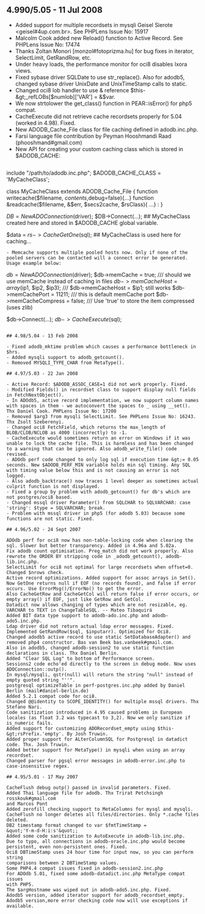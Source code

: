 ## 4.990/5.05 - 11 Jul 2008

- Added support for multiple recordsets in mysqli Geisel Sierote <geisel#4up.com.br>. See PHPLens Issue No: 15917
- Malcolm Cook added new Reload() function to Active Record. See PHPLens Issue No: 17474
- Thanks Zoltan Monori [monzol#fotoprizma.hu] for bug fixes in iterator, SelectLimit, GetRandRow, etc.
- Under heavy loads, the performance monitor for oci8 disables Ixora views.
- Fixed sybase driver SQLDate to use str_replace(). Also for adodb5, changed sybase driver UnixDate and UnixTimeStamp calls to static.
- Changed oci8 lob handler to use &amp; reference $this-&gt;_refLOBs[$numlob]['VAR'] = &amp;$var.
- We now strtolower the get_class() function in PEAR::isError() for php5 compat.
- CacheExecute did not retrieve cache recordsets properly for 5.04 (worked in 4.98). Fixed.
- New ADODB_Cache_File class for file caching defined in adodb.inc.php.
- Farsi language file contribution by Peyman Hooshmandi Raad (phooshmand#gmail.com)
- New API for creating your custom caching class which is stored in $ADODB_CACHE:
  ```
include "/path/to/adodb.inc.php";
$ADODB_CACHE_CLASS = 'MyCacheClass';

class MyCacheClass extends ADODB_Cache_File
{
	function writecache($filename, $contents,$debug=false){...}
	function &readcache($filename, &$err, $secs2cache, $rsClass){ ...}
		:
}

$DB = NewADOConnection($driver);
$DB->Connect(...);  ## MyCacheClass created here and stored in $ADODB_CACHE global variable.

$data = $rs->CacheGetOne($sql); ## MyCacheClass is used here for caching...
  ```
- Memcache supports multiple pooled hosts now. Only if none of the pooled servers can be contacted will a connect error be generated. Usage example below:
  ```
$db = NewADOConnection($driver);
$db->memCache = true; /// should we use memCache instead of caching in files
$db->memCacheHost = array($ip1, $ip2, $ip3); /// $db->memCacheHost = $ip1; still works
$db->memCachePort = 11211; /// this is default memCache port
$db->memCacheCompress = false; /// Use 'true' to store the item compressed (uses zlib)

$db->Connect(...);
$db->CacheExecute($sql);
  ```

## 4.98/5.04 - 13 Feb 2008

- Fixed adodb_mktime problem which causes a performance bottleneck in $hrs.
- Added mysqli support to adodb_getcount().
- Removed MYSQLI_TYPE_CHAR from MetaType().

## 4.97/5.03 - 22 Jan 2008

- Active Record: $ADODB_ASSOC_CASE=1 did not work properly. Fixed.
- Modified Fields() in recordset class to support display null fields in FetchNextObject().
- In ADOdb5, active record implementation, we now support column names with spaces in them - we autoconvert the spaces to _ using __set(). Thx Daniel Cook. PHPLens Issue No: 17200
- Removed $arg3 from mysqli SelectLimit. See PHPLens Issue No: 16243. Thx Zsolt Szeberenyi.
- Changed oci8 FetchField, which returns the max_length of BLOB/CLOB/NCLOB as 4000 (incorrectly) to -1.
- CacheExecute would sometimes return an error on Windows if it was unable to lock the cache file. This is harmless and has been changed to a warning that can be ignored. Also adodb_write_file() code revised.
- ADOdb perf code changed to only log sql if execution time &gt;= 0.05 seconds. New $ADODB_PERF_MIN variable holds min sql timing. Any SQL with timing value below this and is not causing an error is not logged.
- Also adodb_backtrace() now traces 1 level deeper as sometimes actual culprit function is not displayed.
- Fixed a group by problem with adodb_getcount() for db's which are not postgres/oci8 based.
- Changed mssql driver Parameter() from SQLCHAR to SQLVARCHAR: case 'string': $type = SQLVARCHAR; break.
- Problem with mssql driver in php5 (for adodb 5.03) because some functions are not static. Fixed.

## 4.96/5.02 - 24 Sept 2007

ADOdb perf for oci8 now has non-table-locking code when clearing the sql. Slower but better transparency. Added in 4.96a and 5.02a.
Fix adodb count optimisation. Preg_match did not work properly. Also rewrote the ORDER BY stripping code in _adodb_getcount(), adodb-lib.inc.php.
SelectLimit for oci8 not optimal for large recordsets when offset=0. Changed $nrows check.
Active record optimizations. Added support for assoc arrays in Set().
Now GetOne returns null if EOF (no records found), and false if error occurs. Use ErrorMsg()/ErrorNo() to get the error.
Also CacheGetRow and CacheGetCol will return false if error occurs, or empty array() if EOF, just like GetRow and GetCol.
Datadict now allows changing of types which are not resizable, eg. VARCHAR to TEXT in ChangeTableSQL. -- Mateo Tibaquirá
Added BIT data type support to adodb-ado.inc.php and adodb-ado5.inc.php.
Ldap driver did not return actual ldap error messages. Fixed.
Implemented GetRandRow($sql, $inputarr). Optimized for Oci8.
Changed adodb5 active record to use static SetDatabaseAdapter() and removed php4 constructor. Bas van Beek bas.vanbeek#gmail.com.
Also in adodb5, changed adodb-session2 to use static function declarations in class. Thx Daniel Berlin.
Added "Clear SQL Log" to bottom of Performance screen.
Sessions2 code echo'ed directly to the screen in debug mode. Now uses ADOConnection::outp().
In mysql/mysqli, qstr(null) will return the string "null" instead of empty quoted string "''".
postgresql optimizeTable in perf-postgres.inc.php added by Daniel Berlin (mail#daniel-berlin.de)
Added 5.2.1 compat code for oci8.
Changed @@identity to SCOPE_IDENTITY() for multiple mssql drivers. Thx Stefano Nari.
Code sanitization introduced in 4.95 caused problems in European locales (as float 3.2 was typecast to 3,2). Now we only sanitize if is_numeric fails.
Added support for customizing ADORecordset_empty using $this-&gt;rsPrefix.'empty'. By Josh Truwin.
Added proper support for ALterColumnSQL for Postgresql in datadict code. Thx. Josh Truwin.
Added better support for MetaType() in mysqli when using an array recordset.
Changed parser for pgsql error messages in adodb-error.inc.php to case-insensitive regex.

## 4.95/5.01 - 17 May 2007

CacheFlush debug outp() passed in invalid parameters. Fixed.
Added Thai language file for adodb. Thx Trirat Petchsingh rosskouk#gmail.com
and Marcos Pont
Added zerofill checking support to MetaColumns for mysql and mysqli.
CacheFlush no longer deletes all files/directories. Only *.cache files
deleted.
DB2 timestamp format changed to var $fmtTimeStamp =
&quot;'Y-m-d-H:i:s'&quot;;
Added some code sanitization to AutoExecute in adodb-lib.inc.php.
Due to typo, all connections in adodb-oracle.inc.php would become
persistent, even non-persistent ones. Fixed.
Oci8 DBTimeStamp uses 24 hour time for input now, so you can perform string
comparisons between 2 DBTimeStamp values.
Some PHP4.4 compat issues fixed in adodb-session2.inc.php
For ADOdb 5.01, fixed some adodb-datadict.inc.php MetaType compat issues
with PHP5.
The $argHostname was wiped out in adodb-ado5.inc.php. Fixed.
Adodb5 version, added iterator support for adodb_recordset_empty.
Adodb5 version,more error checking code now will use exceptions if
available.
